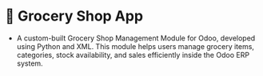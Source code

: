 # 🛒 Grocery Shop App

* A custom-built Grocery Shop Management Module for Odoo, developed using Python and XML. This module helps users manage grocery items, categories, stock availability, and sales efficiently inside the Odoo ERP system.
